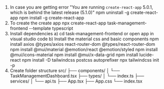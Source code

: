 1) In case you are getting error "You are running `create-react-app` 5.0.1, which is behind the latest release (5.1.0)"
    npm uninstall -g create-react-app
    npm install -g create-react-app
2) To create the create app
    npx create-react-app task-management-frontend --template typescript
3) Install dependencies
    a) cd task-management-frontend or open app in visual studio code
    b) Install the material css and basic components
        npm install axios @types/axios react-router-dom @types/react-router-dom
        npm install @mui/material @emotion/react @emotion/styled
        npm install @mui/icons-material
        npm install @mui/x-data-grid
        npm install lucide-react
        npm install -D tailwindcss postcss autoprefixer
        npx tailwindcss init -p
4) Create folder structure 
    src/
    ├── components/
    │   └── TaskManagementDashboard.tsx
    ├── types/
    │   └── index.ts
    ├── services/
    │   └── api.ts
    ├── App.tsx
    ├── App.css
    └── index.tsx
